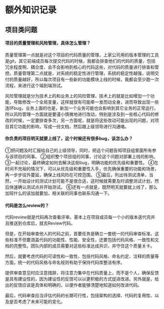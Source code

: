 

# 额外知识记录

## 项目类问题

#### 项目的质量管理和风险管理，具体怎么管理？

质量管理第一点就是对这个项目的代码质量的管理，上家公司用的版本管理的工具是git，其它前端成员每次提交代码的时候，我都会排查他们的代码的质量，包括冗余程度啊、耦合度、会不会影响到核心的代码这些，对代码的质量进行排查和管控。质量管理第二点就是，对系统的稳定性进行管理，系统的稳定性越强，说明交付的质量越好，所以每次项目有一些新的功能模块上线的时候，我都会至少跑一次流程，来进行这个端到端测试。

风险管理就是分为技术上的和业务上的风险管理，技术上的就是比如增加一个功能，导致修改一个全局变量，这样就很有可能牵一发而动全身，进而导致出现一些连环bug，业务上面的也是，新加一个业务可能也会影响到其它业务的正常运行，所以风险管理一方面就是要谨小慎微地进行改动，特别是涉及到一些核心代码的修改的时候，一定要排查多次，另一方面呢，就是将这些改动可能出现的问题，对项目其它功能的影响，写成一份文档，然后跟上级领导进行沟通咯。



#### 你负责的项目明天就要上线了，这个时候还有很多bug，该怎么办？

①把问题及时汇报给自己的上级领导，同时，把这个问题告知项目组里面所有参与该项目的同事。
②组织整个项目组的同事，讨论这个问题对部署上线的影响。
③一起讨论，最终确定如何去解决这些bug，明确功能的优先级和重要性。
④在时间不充裕的情况下，可以从优先级和重要性入手，优先确保重要的功能和场景，再一步步往外蔓延，确保上线风险在可控范围。
⑤最后，列出待测试清单，当然，一开始设计的测试计划可能不是很合适，这时候就需要及时调整测试计划，然后快速确认测试点并开始测试。
⑥还有一点就是，既然明天就要就上线了，那么加班什么的该加就要加，相关联的同事也联系沟通一下。



#### 代码是怎么review的？

代码review就是代码再次查看评审。基本上在项目成员每一个小的版本迭代完并且推送到仓库后，就去Review代码。

但是，在开始审查他人的代码之前，首要任务是确立一套统一的代码审查标准。这些标准不但要涵盖代码的功能性、性能、安全性，还要包括代码风格、一致性和文档的完整性。团队内部的成员需要对这些标准达成共识，并守住这个质量关卡。

然后，就要考虑代码的可读性和一致性，包括代码风格、命名约定、注释的质量等方面，统一的代码风格与命名规则有助于保持代码库整洁有序。

提供审查意见时应注意措辞，将注意力集中在代码质量上，而不是个人，确保反馈是具有建设性的，因为建设性的反馈可以以更积极的方式促进改进。另外就是，给出的反馈应该是具体和明确的，以便作者能够清楚地知道如何改进代码。

最后，代码审查应当评估代码的长期可行性，包括架构的选择、代码的复用性、以及是否考虑了未来可能的变化。











